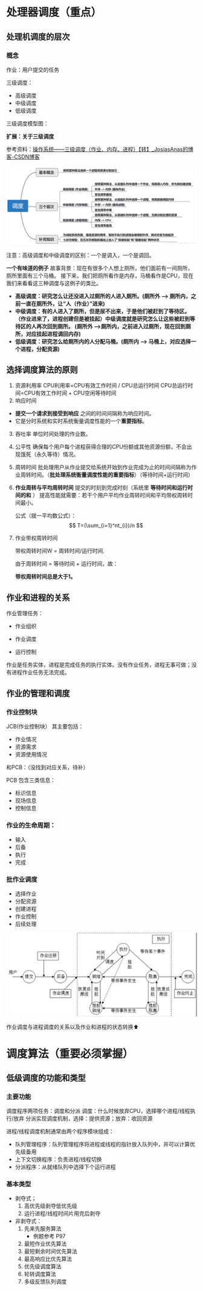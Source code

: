 # 处理器调度（重点）

## 处理机调度的层次

### 概念

作业：用户提交的任务

三级调度：

+ 高级调度
+ 中级调度
+ 低级调度

三级调度模型图：



**扩展：关于三级调度**

参考资料：[操作系统——三级调度（作业、内存、进程）【转】_JosiasAnas的博客-CSDN博客](https://blog.csdn.net/weixin_43528025/article/details/105749896)

![在这里插入图片描述](../../src/assets/img/20200425150048940.png)

注意：高级调度和中级调度的区别：一个是调入，一个是调回。

**一个有味道的例子**
故事背景：现在有很多个人想上厕所，他们面前有一间厕所，厕所里面有三个马桶。
接下来，我们把厕所看作是内存，马桶看作是CPU，现在我们来看看这三种调度与这例子的类比。

- **高级调度：研究怎么让还没进入过厕所的人进入厕所。(厕所外 --> 厕所内，之前一直在厕所外，让“人（作业）”进来)**
- **中级调度：有的人进入了厕所，但是尿不出来，于是他们被赶到了等待区。（作业进来了，进程创建但是被挂起）中级调度就是研究怎么让这些被赶到等待区的人再次回到厕所。 (厕所外 -->厕所内，之前进入过厕所，现在回到厕所，对应挂起进程调回内存)**
- **低级调度：研究怎么给厕所内的人分配马桶。(厕所内 --> 马桶上，对应选择一个进程，分配资源)**



## 选择调度算法的原则

1. 资源利用率
CPU利用率=CPU有效工作时间 / CPU总运行时间
CPU总运行时间=CPU有效工作时间 + CPU空闲等待时间
2. 响应时间
- **提交一个请求到接受到响应** 之间的时间间隔称为响应时间。
- 它是分时系统和实时系统衡量调度性能的一个**重要指标**。

3. 吞吐率
单位时间处理的作业数。
4. 公平性
确保每个用户每个进程获得合理的CPU份额或其他资源份额，不会出现饿死（永久等待）情况。
5. 周转时间
批处理用户从作业提交给系统开始到作业完成为止的时间间隔称为作业周转时间。（**批处理系统衡量调度性能的重要指标**）（等待时间+运行时间）


6. **作业周转与平均周转时间** 
   提交的时刻到完成时刻（系统里 **等待时间和运行时间的和** ）
   提高性能就需要：若干个用户平均作业周转时间和平均带权周转时间最小。
   
   公式（就一平均数公式）：
$$
T=(\sum_{i=1}^nt_{i})/n
$$
7. 作业带权周转时间

   带权周转时间W = 周转时间/运行时间.

   由于周转时间 = 等待时间 + 运行时间，故：

   **带权周转时间总是大于1。**


## 作业和进程的关系

作业管理任务：

- 作业组织

- 作业调度

- 运行控制

作业是任务实体，进程是完成任务的执行实体。没有作业任务，进程无事可做；没有进程作业任务无法完成。

## 作业的管理和调度

### 作业控制块

JCB(作业控制块）
其主要包括：

- 作业情况
- 资源需求
- 资源使用情况

和PCB：（没找到对应关系，待补）

PCB 包含三类信息：
- 标识信息
- 现场信息
- 控制信息

### 作业的生命周期：

- 输入
- 后备
- 执行
- 完成

### 批作业调度

- 选择作业
- 分配资源
- 创建进程
- 作业控制
- 后续处理

![adsa](../../src/assets/img/image-20210924124659776.png)

作业调度与进程调度的关系以及作业和进程的状态转换⬆

# 调度算法（重要必须掌握）

## 低级调度的功能和类型

### 主要功能

调度程序两项任务：调度和分派
调度：什么时候放弃CPU，选择哪个进程/线程执行/放弃
分派实现调度机制，选择：提供资源；放弃：收回资源

进程/线程调度机制通常由两个程序模块组成：

- 队列管理程序：队列管理程序将进程或线程的指针放入队列中，并可以计算优先级备用
- 上下文切换程序：负责进程/线程切换
- 分派程序：从就绪队列中选择下个运行进程

### 基本类型

- 剥夺式；
  1. 高优先级剥夺低优先级
  2. 运行进程/线程时间片用完后剥夺
- 非剥夺式：
  1. 先来先服务算法
     + 例题参考 P97
  2. 最短作业优先算法
  3. 最短剩余时间优先算法
  4. 最高响应比优先算法
  5. 优先级调度算法
  6. 轮转调度算法
  7. 多级反馈队列调度

